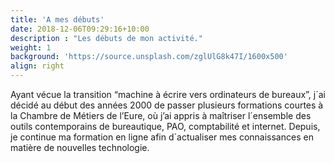 ```yaml
---
title: 'A mes débuts'
date: 2018-12-06T09:29:16+10:00
description : "Les débuts de mon activité."
weight: 1
background: 'https://source.unsplash.com/zglUlG8k47I/1600x500'
align: right
---
```


Ayant vécue la transition “machine à écrire vers ordinateurs de bureaux”, j´ai décidé au début des années 2000 de passer plusieurs formations courtes à la Chambre de Métiers de l’Eure, où j’ai appris à maîtriser l´ensemble des outils contemporains de bureautique, PAO, comptabilité et internet. Depuis, je continue ma formation en ligne afin d´actualiser mes connaissances en matière de nouvelles technologie.

